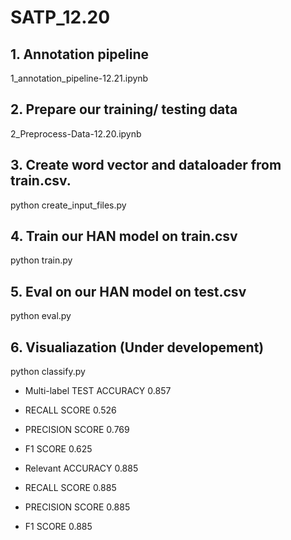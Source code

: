 # SATP_12.20

## 1. Annotation pipeline

1_annotation_pipeline-12.21.ipynb

## 2. Prepare our training/ testing data

2_Preprocess-Data-12.20.ipynb

## 3. Create word vector and dataloader from train.csv.
python create_input_files.py

## 4. Train our HAN model on train.csv
python train.py

## 5. Eval on our HAN model on test.csv
python eval.py

## 6. Visualiazation (Under developement)
python classify.py


* Multi-label TEST ACCURACY 	 0.857

* RECALL SCORE		 0.526
* PRECISION SCORE	 0.769
* F1 SCORE			 0.625

* Relevant ACCURACY 	 0.885

* RECALL SCORE		 0.885
* PRECISION SCORE	 0.885
* F1 SCORE			 0.885
